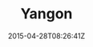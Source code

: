 ---
title: "Yangon"
date: 2015-04-28T08:26:41Z
draft: false
description: ""
type: post
region: "Southeast Asia"
country: "Burma (Myanmar)"
imgDir: "burma/yangon/"
thumbnail: "yangon-1.jpg"
---